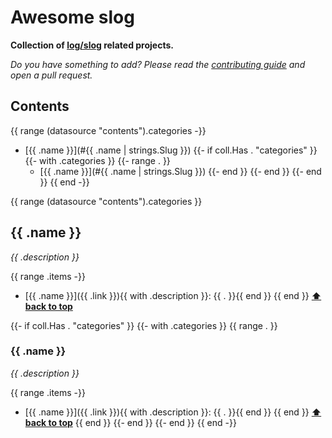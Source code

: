 # Awesome slog

**Collection of [log/slog](https://pkg.go.dev/log/slog) related projects.**

_Do you have something to add? Please read the [contributing guide](CONTRIBUTING.md) and open a pull request._

## Contents

{{ range (datasource "contents").categories -}}
- [{{ .name }}](#{{ .name | strings.Slug }})
{{- if coll.Has . "categories" }}
{{- with .categories }}
{{- range . }}
  - [{{ .name }}](#{{ .name | strings.Slug }})
{{- end }}
{{- end }}
{{- end }}
{{ end -}}

{{ range (datasource "contents").categories }}
## {{ .name }}

_{{ .description }}_

{{ range .items -}}
- [{{ .name }}]({{ .link }}){{ with .description }}: {{ . }}{{ end }}
{{ end }}
**[⬆ back to top](#contents)**

{{- if coll.Has . "categories" }}
{{- with .categories }}
{{ range . }}
### {{ .name }}

_{{ .description }}_

{{ range .items -}}
- [{{ .name }}]({{ .link }}){{ with .description }}: {{ . }}{{ end }}
{{ end }}
**[⬆ back to top](#contents)**
{{ end }}
{{- end }}
{{- end }}
{{ end -}}
